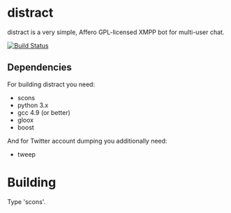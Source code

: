 # distract

distract is a very simple, Affero GPL-licensed XMPP bot for multi-user chat.

[![Build Status](https://travis-ci.org/blitz/distract.svg?branch=master)](https://travis-ci.org/blitz/distract)

## Dependencies

For building distract you need:

 - scons
 - python 3.x
 - gcc 4.9 (or better)
 - gloox
 - boost

And for Twitter account dumping you additionally need:

 - tweep

# Building

Type 'scons'.

